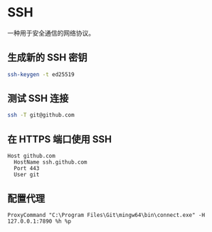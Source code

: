 # SSH

一种用于安全通信的网络协议。

## 生成新的 SSH 密钥

```bash
ssh-keygen -t ed25519
```

## 测试 SSH 连接

```bash
ssh -T git@github.com
```

## 在 HTTPS 端口使用 SSH

```text
Host github.com
  HostName ssh.github.com
  Port 443
  User git
```

## 配置代理

```text
ProxyCommand "C:\Program Files\Git\mingw64\bin\connect.exe" -H 127.0.0.1:7890 %h %p
```
